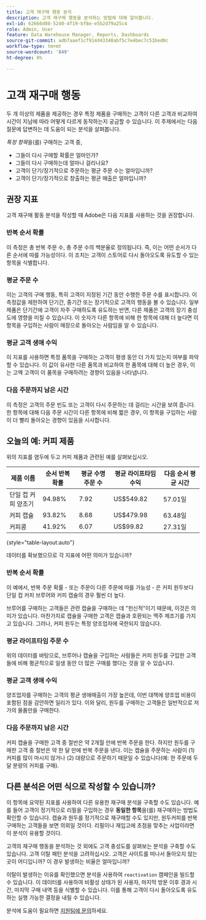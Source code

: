 ```yaml
---
title: 고객 재구매 행동 분석
description: 고객 재구매 행동을 분석하는 방법에 대해 알아봅니다.
exl-id: 62666d08-5240-4f19-bf8e-e5b2d79a25c4
role: Admin, User
feature: Data Warehouse Manager, Reports, Dashboards
source-git-commit: adb7aaef1cf914d43348abf5c7e4bec7c51bed0c
workflow-type: tm+mt
source-wordcount: '849'
ht-degree: 0%

---
```


# 고객 재구매 행동

두 개 이상의 제품을 제공하는 경우 특정 제품을 구매하는 고객이 다른 고객과 비교하여 시간이 지남에 따라 어떻게 다르게 동작하는지 궁금할 수 있습니다. 이 주제에서는 다음 질문에 답변하는 데 도움이 되는 분석을 살펴봅니다.

*특정 항목*&#x200B;을(를) 구매하는 고객 중,

* 그들이 다시 구매할 확률은 얼마인가?
* 그들이 다시 구매하는데 얼마나 걸리나요?
* 고객이 단기/장기적으로 주문하는 평균 주문 수는 얼마입니까?
* 고객이 단기/장기적으로 창출하는 평균 매출은 얼마입니까?

## 권장 지표

고객 재구매 활동 분석을 작성할 때 Adobe은 다음 지표를 사용하는 것을 권장합니다.

### 반복 순서 확률

이 측정은 총 반복 주문 수, 총 주문 수의 백분율로 정의됩니다. 즉, 이는 어떤 순서가 다른 순서에 따를 가능성이다. 이 조치는 고객이 스토어로 다시 돌아오도록 유도할 수 있는 항목을 식별합니다.

### 평균 주문 수

이는 고객의 구매 행동, 특히 고객이 지정된 기간 동안 수행한 주문 수를 표시합니다. 이 측정값을 제한하여 단기간, 중기간 또는 장기적으로 고객의 행동을 볼 수 있습니다. 일부 제품은 단기간에 고객이 자주 구매하도록 유도하는 반면, 다른 제품은 고객의 장기 충성도에 영향을 미칠 수 있습니다. 이 숫자가 다른 항목에 비해 한 항목에 대해 더 높다면 이 항목을 구입하는 사람이 매장으로 돌아오는 사람임을 알 수 있습니다.

### 평균 고객 생애 수익

이 지표를 사용하면 특정 품목을 구매하는 고객이 평생 동안 더 가치 있는지 여부를 파악할 수 있습니다. 이 값이 유사한 다른 품목과 비교하여 한 품목에 대해 더 높은 경우, 이는 고액 고객이 이 품목을 구매하려는 경향이 있음을 나타냅니다.

### 다음 주문까지 남은 시간

이 측정은 고객의 주문 빈도 또는 고객이 다시 주문하는 데 걸리는 시간을 보여 줍니다. 한 항목에 대해 다음 주문 시간이 다른 항목에 비해 짧은 경우, 이 항목을 구입하는 사람이 더 빨리 돌아오는 경향이 있음을 시사합니다.

## 오늘의 예: 커피 제품

위의 지표를 염두에 두고 커피 제품과 관련된 예를 살펴보십시오.

| **제품 이름** | **순서 반복 확률** | **평균 수명 주문 수** | **평균 라이프타임 수익** | **다음 순서 평균 시간** |
|-----|-----|-----|-----|-----|
| 단일 컵 커피 양조기 | 94.98% | 7.92 | US$549.82 | 57.01일 |
| 커피 캡슐 | 93.82% | 8.68 | US$479.98 | 63.48일 |
| 커피콩 | 41.92% | 6.07 | US$99.82 | 27.31일 |

{style="table-layout:auto"}

데이터를 확보했으므로 각 지표에 어떤 의미가 있습니까?

### 반복 순서 확률

이 예에서, 반복 주문 확률 - 또는 주문이 다른 주문에 따를 가능성 - 은 커피 원두보다 단일 컵 커피 브루어와 커피 캡슐의 경우 훨씬 더 높다.

브루어를 구매하는 고객들은 관련 캡슐을 구매하는 데 &quot;헌신적&quot;이기 때문에, 이것은 의미가 있습니다. 마찬가지로 캡슐을 구매한 고객은 캡슐과 호환되는 맥주 제조기를 가지고 있습니다. 그러나, 커피 원두는 특정 양조업자에 국한되지 않습니다.

### 평균 라이프타임 주문 수

위의 데이터를 바탕으로, 브루어나 캡슐을 구입하는 사람들은 커피 원두를 구입한 고객들에 비해 평균적으로 일생 동안 더 많은 구매를 했다는 것을 알 수 있습니다.

### 평균 고객 생애 수익

양조업자를 구매하는 고객의 평균 생애매출이 가장 높은데, 이번 대책에 양조업 비용이 포함된 점을 감안하면 일리가 있다. 이와 달리, 원두를 구매하는 고객들은 일반적으로 저가의 물품만을 구매한다.

### 다음 주문까지 남은 시간

커피 캡슐을 구매한 고객 중 절반은 약 2개월 만에 반복 주문을 한다. 하지만 원두를 구매한 고객 중 절반은 약 한 달 만에 반복 주문을 낸다. 이는 캡슐을 주문하는 사람이 (1) 커피를 많이 마시지 않거나 (2) 대량으로 주문하기 때문일 수 있습니다(예: 한 주문에 두 달 분량의 커피를 구매).

## 다른 분석은 어떤 식으로 작성할 수 있습니까?

이 항목에 요약된 지표를 사용하여 다른 유용한 재구매 분석을 구축할 수도 있습니다. 예를 들어 고객이 정기적으로 리필을 구입하는 경우 **동일한 항목**&#x200B;을(를) 재구매하는 방법도 확인할 수 있습니다. 캡슐과 원두를 정기적으로 재구매할 수도 있지만, 원두커피를 반복 구매하는 고객들을 보면 의외일 것이다. 리필이나 재입고에 초점을 맞추는 사업이라면 이 분석이 유용할 것이다.

고객의 재구매 행동을 분석하는 것 외에도 고객 충성도를 살펴보는 분석을 구축할 수도 있습니다. 고객 이탈 패턴 분석을 고려하십시오. 고객은 사이트를 떠나서 돌아오지 않는 곳이 어디입니까? 이 경우 발생하는 비율은 얼마입니까?

이탈이 발생하는 이유를 확인했으면 분석을 사용하여 `reactivation` 캠페인을 빌드할 수 있습니다. 이 데이터를 사용하여 비활성 상태가 된 사용자, 마지막 방문 이후 경과 시간, 마지막 구매 내역 등을 식별할 수 있습니다. 이를 통해 고객이 다시 돌아오도록 유도하는 실행 가능한 결정을 내릴 수 있습니다.

분석에 도움이 필요하면 [지원팀에 문의](https://experienceleague.adobe.com/docs/commerce-knowledge-base/kb/troubleshooting/miscellaneous/mbi-service-policies.html?lang=ko)하세요.
